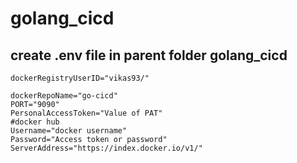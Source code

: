 # golang_cicd

## **create .env file in parent folder golang_cicd**
```
dockerRegistryUserID="vikas93/"

dockerRepoName="go-cicd"
PORT="9090"
PersonalAccessToken="Value of PAT"
#docker hub
Username="docker username"
Password="Access token or password"
ServerAddress="https://index.docker.io/v1/"
```
